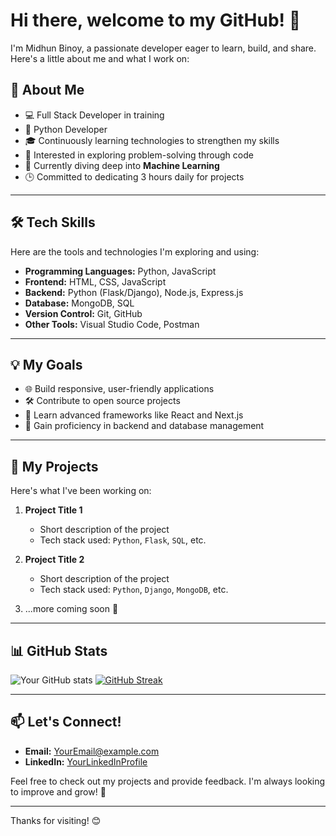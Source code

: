 # Hi there, welcome to my GitHub! 👋

I'm Midhun Binoy, a passionate developer eager to learn, build, and share. Here's a little about me and what I work on:

## 🚀 About Me
- 💻 Full Stack Developer in training
- 🐍 Python Developer
- 🎓 Continuously learning technologies to strengthen my skills
- 🔎 Interested in exploring problem-solving through code
- 🌱 Currently diving deep into **Machine Learning**
- 🕒 Committed to dedicating 3 hours daily for projects

---

## 🛠️ Tech Skills 
Here are the tools and technologies I'm exploring and using:

- **Programming Languages:** Python, JavaScript
- **Frontend:** HTML, CSS, JavaScript
- **Backend:** Python (Flask/Django), Node.js, Express.js
- **Database:** MongoDB, SQL
- **Version Control:** Git, GitHub
- **Other Tools:** Visual Studio Code, Postman

---

## 💡 My Goals
- 🌐 Build responsive, user-friendly applications
- 🛠 Contribute to open source projects
- 📘 Learn advanced frameworks like React and Next.js
- 💾 Gain proficiency in backend and database management

---

## 📂 My Projects
Here's what I've been working on:

1. **Project Title 1**
   - Short description of the project
   - Tech stack used: `Python`, `Flask`, `SQL`, etc.

2. **Project Title 2**
   - Short description of the project
   - Tech stack used: `Python`, `Django`, `MongoDB`, etc.

3. ...more coming soon 🚧

---

## 📊 GitHub Stats
![Your GitHub stats](https://github-readme-stats.vercel.app/api?username=Midhun-Binoy&show_icons=true&theme=radical)
<a href="https://git.io/streak-stats"><img src="https://github-readme-streak-stats-wine-three.vercel.app?user=Midhun-Binoy&theme=tokyonight-duo" alt="GitHub Streak" /></a>

---

## 📫 Let's Connect!
- **Email:** [YourEmail@example.com](mailto:psnake999@gmail.com)
- **LinkedIn:** [YourLinkedInProfile](https://www.linkedin.com/in/midhun-binoy123/)

Feel free to check out my projects and provide feedback. I'm always looking to improve and grow! 🌟

---

Thanks for visiting! 😊


